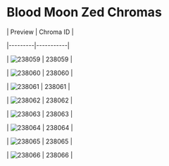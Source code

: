 # Blood Moon Zed Chromas


| Preview | Chroma ID |

|---------|-----------|

| ![238059](https://raw.communitydragon.org/latest/plugins/rcp-be-lol-game-data/global/default/v1/champion-chroma-images/238/238059.png) | 238059 |

| ![238060](https://raw.communitydragon.org/latest/plugins/rcp-be-lol-game-data/global/default/v1/champion-chroma-images/238/238060.png) | 238060 |

| ![238061](https://raw.communitydragon.org/latest/plugins/rcp-be-lol-game-data/global/default/v1/champion-chroma-images/238/238061.png) | 238061 |

| ![238062](https://raw.communitydragon.org/latest/plugins/rcp-be-lol-game-data/global/default/v1/champion-chroma-images/238/238062.png) | 238062 |

| ![238063](https://raw.communitydragon.org/latest/plugins/rcp-be-lol-game-data/global/default/v1/champion-chroma-images/238/238063.png) | 238063 |

| ![238064](https://raw.communitydragon.org/latest/plugins/rcp-be-lol-game-data/global/default/v1/champion-chroma-images/238/238064.png) | 238064 |

| ![238065](https://raw.communitydragon.org/latest/plugins/rcp-be-lol-game-data/global/default/v1/champion-chroma-images/238/238065.png) | 238065 |

| ![238066](https://raw.communitydragon.org/latest/plugins/rcp-be-lol-game-data/global/default/v1/champion-chroma-images/238/238066.png) | 238066 |